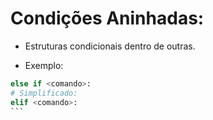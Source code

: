 # Condições Aninhadas:
- Estruturas condicionais dentro de outras.

- Exemplo:
````python
else if <comando>:
# Simplificado:
elif <comando>: 
```